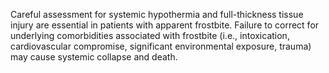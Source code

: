 Careful assessment for systemic hypothermia and full-thickness tissue injury are essential in patients with apparent frostbite. Failure to correct for underlying comorbidities associated with frostbite (i.e., intoxication, cardiovascular compromise, significant environmental exposure, trauma) may cause systemic collapse and death.
